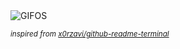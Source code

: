 <div align="justify">
<picture>
    <source media="(prefers-color-scheme: dark)" srcset="https://i.ibb.co/H49rr7Q/output-gif.gif">
    <source media="(prefers-color-scheme: light)" srcset="https://i.ibb.co/H49rr7Q/output-gif.gif">
    <img alt="GIFOS" src="https://i.ibb.co/H49rr7Q/output-gif.gif">
</picture>

<sub><i>inspired from [x0rzavi/github-readme-terminal](https://github.com/x0rzavi/github-readme-terminal)</i></sub>

</div>

<!-- Image deletion URL: https://ibb.co/02zffq3/86db9e66e7127ba30265dacc61420b32 -->